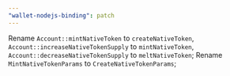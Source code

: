 ```yaml
---
"wallet-nodejs-binding": patch
---
```


Rename `Account::mintNativeToken` to `createNativeToken`, `Account::increaseNativeTokenSupply` to `mintNativeToken`, `Account::decreaseNativeTokenSupply` to `meltNativeToken`;
Rename `MintNativeTokenParams` to `CreateNativeTokenParams`;
